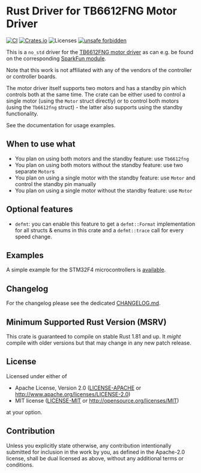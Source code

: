 # Rust Driver for TB6612FNG Motor Driver
[![CI](https://github.com/rust-embedded-community/tb6612fng-rs/actions/workflows/CI.yml/badge.svg)](https://github.com/rust-embedded-community/tb6612fng-rs/actions/workflows/CI.yml)
[![Crates.io](https://img.shields.io/crates/v/tb6612fng)](https://crates.io/crates/tb6612fng)
![Licenses](https://img.shields.io/crates/l/tb6612fng)
[![unsafe forbidden](https://img.shields.io/badge/unsafe-forbidden-success.svg)](https://github.com/rust-secure-code/safety-dance/)

This is a `no_std` driver for the [TB6612FNG motor driver](https://www.sparkfun.com/datasheets/Robotics/TB6612FNG.pdf) as can e.g. be found on the corresponding [SparkFun module](https://www.sparkfun.com/products/14450).

Note that this work is not affiliated with any of the vendors of the controller or controller boards.

The motor driver itself supports two motors and has a standby pin which controls both at the same time.
The crate can be either used to control a single motor (using the `Motor` struct directly) or
to control both motors (using the `Tb6612fng` struct) - the latter also supports using the standby functionality.

See the documentation for usage examples.

## When to use what
* You plan on using both motors and the standby feature: use `Tb6612fng`
* You plan on using both motors without the standby feature: use two separate `Motor`s
* You plan on using a single motor with the standby feature: use `Motor` and control the standby pin manually
* You plan on using a single motor without the standby feature: use `Motor`

## Optional features
* `defmt`: you can enable this feature to get a `defmt::Format` implementation for all structs & enums in this crate and a `defmt::trace` call for every speed change.

## Examples
A simple example for the STM32F4 microcontrollers is [available](examples/stm32f4-single-motor-example/README.md).

## Changelog
For the changelog please see the dedicated [CHANGELOG.md](CHANGELOG.md).

## Minimum Supported Rust Version (MSRV)
This crate is guaranteed to compile on stable Rust 1.81 and up. It *might*
compile with older versions but that may change in any new patch release.

## License
Licensed under either of

* Apache License, Version 2.0 ([LICENSE-APACHE](LICENSE-APACHE) or <http://www.apache.org/licenses/LICENSE-2.0>)
* MIT license ([LICENSE-MIT](LICENSE-MIT) or <http://opensource.org/licenses/MIT>)

at your option.

## Contribution
Unless you explicitly state otherwise, any contribution intentionally submitted
for inclusion in the work by you, as defined in the Apache-2.0 license, shall be
dual licensed as above, without any additional terms or conditions.
